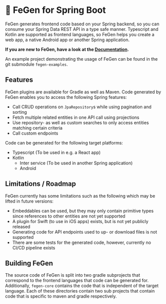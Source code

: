 # 🧹 FeGen for Spring Boot

FeGen generates frontend code based on your Spring backend, so you can consume your Spring Data REST API in a type safe manner.
Typescript and Kotlin are supported as frontend languages, so FeGen helps you create a web app, a native Android app or another Spring application.

**If you are new to FeGen, have a look at the [Documentation](https://materna-se.github.io/fegen/).**

An example project demonstrating the usage of FeGen can be found in the git submodule `fegen-examples`.



## Features

FeGen plugins are available for Gradle as well as Maven.
Code generated by FeGen enables you to access the following Spring features:

- Call CRUD operations on `JpaRepository`s while using pagination and sorting
- Fetch multiple related entities in one API call using projections
- Use repository- as well as custom searches to only access entities matching certain criteria
- Call custom endpoints

Code can be generated for the following target platforms:

- Typescript (To be used in e.g. a React app)
- Kotlin
    - Inter service (To be used in another Spring application)
    - Android



## Limitations / Roadmap

FeGen currently has some limitations such as the following which may be lifted in future versions:

- Embeddables can be used, but they may only contain primitive types since references to other entities are not yet supported
- A plugin for Swift (to use in iOS apps) exists, but is not yet publicly released
- Generating code for API endpoints used to up- or download files is not supported
- There are some tests for the generated code, however, currently no CI/CD pipeline exists



## Building FeGen



The source code of FeGen is split into two gradle subprojects that correspond to the frontend languages that code can be generated for.
Additionally, `fegen-core` contains the code that is independent of the target language.
Each of these directories contain two sub projects that contain code that is specific to maven and gradle respectively.
